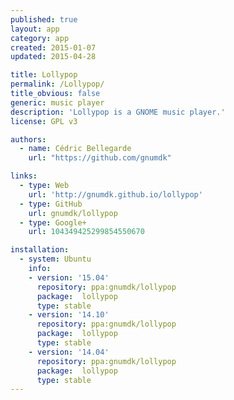 ```yaml
---
published: true
layout: app
category: app
created: 2015-01-07
updated: 2015-04-28

title: Lollypop
permalink: /Lollypop/
title_obvious: false
generic: music player
description: 'Lollypop is a GNOME music player.'
license: GPL v3

authors:
  - name: Cédric Bellegarde
    url: "https://github.com/gnumdk"

links:
  - type: Web
    url: 'http://gnumdk.github.io/lollypop'
  - type: GitHub
    url: gnumdk/lollypop
  - type: Google+
    url: 104349425299854550670

installation:
  - system: Ubuntu
    info:
    - version: '15.04'
      repository: ppa:gnumdk/lollypop
      package:  lollypop
      type: stable
    - version: '14.10'
      repository: ppa:gnumdk/lollypop
      package:  lollypop
      type: stable
    - version: '14.04'
      repository: ppa:gnumdk/lollypop
      package:  lollypop
      type: stable
---
```

